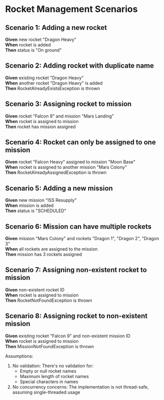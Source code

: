 # Rocket Management Scenarios

## Scenario 1: Adding a new rocket
**Given** new rocket "Dragon Heavy"  
**When** rocket is added  
**Then** status is "On ground"

## Scenario 2: Adding rocket with duplicate name
**Given** existing rocket "Dragon Heavy"  
**When** another rocket "Dragon Heavy" is added  
**Then** RocketAlreadyExistsException is thrown

## Scenario 3: Assigning rocket to mission
**Given** rocket "Falcon 9" and mission "Mars Landing"  
**When** rocket is assigned to mission  
**Then** rocket has mission assigned

## Scenario 4: Rocket can only be assigned to one mission
**Given** rocket "Falcon Heavy" assigned to mission "Moon Base"  
**When** rocket is assigned to another mission "Mars Colony"  
**Then** RocketAlreadyAssignedException is thrown

## Scenario 5: Adding a new mission
**Given** new mission "ISS Resupply"  
**When** mission is added  
**Then** status is "SCHEDULED"

## Scenario 6: Mission can have multiple rockets
**Given** mission "Mars Colony" and rockets "Dragon 1", "Dragon 2", "Dragon 3"  
**When** all rockets are assigned to the mission  
**Then** mission has 3 rockets assigned  

## Scenario 7: Assigning non-existent rocket to mission
**Given** non-existent rocket ID  
**When** rocket is assigned to mission  
**Then** RocketNotFoundException is thrown

## Scenario 8: Assigning rocket to non-existent mission
**Given** existing rocket "Falcon 9" and non-existent mission ID  
**When** rocket is assigned to mission  
**Then** MissionNotFoundException is thrown



Assumptions:
1. No validation: There's no validation for:
   - Empty or null rocket names
   - Maximum length of rocket names
   - Special characters in names
2. No concurrency concerns: The implementation is not thread-safe, assuming single-threaded usage